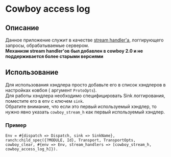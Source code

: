 # Cowboy access log
## Описание
Данное приложение служит в качестве [stream handler'a](https://ninenines.eu/docs/en/cowboy/2.0/guide/streams/), логгирующего запросы, обрабатываемые сервером.  
**Механизм stream handler'ов был добавлен в cowboy 2.0 и не поддерживается более старыми версиями**
## Использование
Для использования хэндлера просто добавьте его в список хэндлеров в настройках ковбоя ( аргумент `ProtoOpts`).  
Для работы хэндлера необходимо специфицировать Sink логгирования, поместите его в env с ключем `sink`.  
Обратите внимание, что если это первый используемый хэндлер, то нужно явно указать `cowboy_stream_h` как первый используемый хэндлер.

### Пример
```
Env = #{dispatch => Dispatch, sink => SinkName},
ranch:child_spec({?MODULE, Id}, Transport, TransportOpts, cowboy_clear, #{env => Env, stream_handlers => [cowboy_stream_h, cowboy_access_log_h]}).
```
